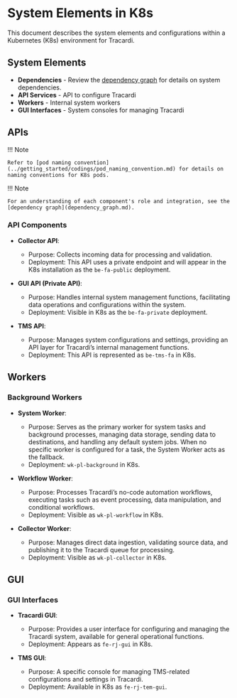 # System Elements in K8s

This document describes the system elements and configurations within a Kubernetes (K8s) environment for Tracardi.

## System Elements

* **Dependencies** - Review the [dependency graph](dependency_graph.md) for details on system dependencies.
* **API Services** - API to configure Tracardi
* **Workers** - Internal system workers
* **GUI Interfaces** - System consoles for managing Tracardi

## APIs

!!! Note 

    Refer to [pod naming convention](../getting_started/codings/pod_naming_convention.md) for details on naming conventions for K8s pods.

!!! Note 

    For an understanding of each component's role and integration, see the [dependency graph](dependency_graph.md).

### API Components

* **Collector API**:
    - Purpose: Collects incoming data for processing and validation.
    - Deployment: This API uses a private endpoint and will appear in the K8s installation as the `be-fa-public` deployment.
    
* **GUI API (Private API)**:
    - Purpose: Handles internal system management functions, facilitating data operations and configurations within the system.
    - Deployment: Visible in K8s as the `be-fa-private` deployment.
    
* **TMS API**:
    - Purpose: Manages system configurations and settings, providing an API layer for Tracardi’s internal management functions.
    - Deployment: This API is represented as `be-tms-fa` in K8s.

## Workers

### Background Workers

* **System Worker**:
    - Purpose: Serves as the primary worker for system tasks and background processes, managing data storage, sending data to destinations, and handling any default system jobs. When no specific worker is configured for a task, the System Worker acts as the fallback.
    - Deployment: `wk-pl-background` in K8s.
  
* **Workflow Worker**:
    - Purpose: Processes Tracardi’s no-code automation workflows, executing tasks such as event processing, data manipulation, and conditional workflows.
    - Deployment: Visible as `wk-pl-workflow` in K8s.
  
* **Collector Worker**:
    - Purpose: Manages direct data ingestion, validating source data, and publishing it to the Tracardi queue for processing.
    - Deployment: Visible as `wk-pl-collector` in K8s.

## GUI

### GUI Interfaces

* **Tracardi GUI**:
    - Purpose: Provides a user interface for configuring and managing the Tracardi system, available for general operational functions.
    - Deployment: Appears as `fe-rj-gui` in K8s.

* **TMS GUI**:
    - Purpose: A specific console for managing TMS-related configurations and settings in Tracardi.
    - Deployment: Available in K8s as `fe-rj-tem-gui`.

